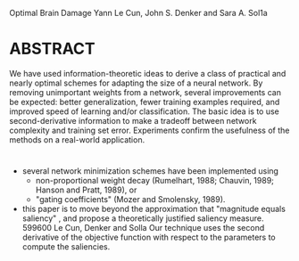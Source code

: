 Optimal Brain Damage
Yann Le Cun, John S. Denker and Sara A. Sol1a

# ABSTRACT

We have used information-theoretic ideas to derive a class of practical and
nearly optimal schemes for adapting the size of a neural network. By removing
unimportant weights from a network, several improvements can be expected:
better generalization, fewer training examples required, and improved speed of
learning and/or classification. The basic idea is to use second-derivative
information to make a tradeoff between network complexity and training set
error. Experiments confirm the usefulness of the methods on a real-world
application.

#

* several network minimization schemes have been implemented using
  * non-proportional weight decay (Rumelhart, 1988; Chauvin, 1989; Hanson and
  Pratt, 1989), or 
  * "gating coefficients" (Mozer and Smolensky, 1989).
* this paper is to move beyond the approximation that "magnitude equals
  saliency" , and propose a theoretically justified saliency measure.  599600
  Le Cun, Denker and Solla Our technique uses the second derivative of the
  objective function with respect to the parameters to compute the saliencies.
